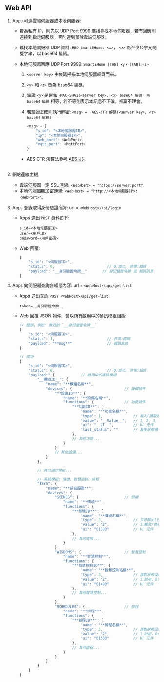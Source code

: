 ## Web API

1. Apps 可連雲端伺服器或本地伺服器:
    * 若為私有 IP，則先以 UDP Port 9999 廣播尋找本地伺服器，若有回應則連接到指定伺服器，否則連到預設雲端伺服器。
    * 尋找本地伺服器 UDP 資料: `REQ SmartEHome: <x>`， `<x>` 為至少16字元隨機字串，以 base64 編碼。
    * 本地伺服器回應 UDP Port 9999: `SmartEHome [TAB] <y> [TAB] <z>`

        1. `<server key>` 由條碼掃描本地伺服器網頁而來。
        2. `<y>` 和 `<z>` 皆為 base64 編碼。
        3. 驗證 `<y>` 是否和 `HMAC-SHA1(<server key>, <x> base64 解碼) 再 base64 編碼` 相等，若不等則表示本訊息不正確，捨棄不理會。
        4. 若驗證正確則執行解密: `<msg> =  AES-CTR 解碼(<server key>, <z> base64 解碼)`

            ```js
            <msg> = {
                "s_id": "<本地伺服器ID>",
                "ip": "<本地伺服器IP>",
                "web_port": <WebPort>,
                "mqtt_port": <MqttPort>
            }
            ```

        * AES CTR 演算法參考 [AES-JS](https://github.com/ricmoo/aes-js)。
        <br>

1. 網站連線主機:
    * 雲端伺服器一定 SSL 連線: `<WebHost> = "https://server:port"`。
    * 本地伺服器無加密連線: `<WebHost> = "http://<本地伺服器IP>:<WebPort>"`。

1. Apps 登錄取得身份驗證令牌: url = `<WebHost>/api/login`
    * Apps 送出 `POST` 資料如下:

        ```
        s_id=<本地伺服器ID>
        user=<用戶ID>
        password=<用戶密碼>
        ```

    * Web 回覆:

        ```js
        {
            "s_id": "<伺服器ID>",
            "status": 0,                        // 0:成功, 非零:錯誤
            "payload": "__身份驗證令牌__"       // 身份驗證令牌 或 錯誤訊息
        }
        ```

1. Apps 向伺服器查詢各組態內容: url = `<WebHost>/api/get-list`
    * Apps 送出查詢 `POST <WebHost>/api/get-list`:

        ```
        token=__身份驗證令牌__
        ```

    * Web 回覆 JSON 物件，會以所有啟用中的通訊模組組態:

        ```js
        // 錯誤，例如: 無效的 `__身份驗證令牌__`
        {
            "s_id": "<伺服器ID>",
            "status": 1,                        // 非零:錯誤
            "payload": "**msg**"                // 錯誤訊息
        }

        // 成功
        {
            "s_id": "<伺服器ID>",
            "status": 0,                        // 0:成功, 非零:錯誤
            "payload:" {            // 啟用中的通訊模組
                "__模組ID__": {
                    "name": "**模組名稱**",
                    "devices": {                        // 設備物件
                        "**設備ID**": {
                            "name": "**設備名稱**",
                            "functions": {              // 功能物件
                                "**功能ID**": {
                                    "name": "**功能名稱**",
                                    "type": 1,              // 輸入(讀取狀態):1, 輸出(控制):2, 輸出入:3
                                    "value": "__Value__",   // 1, 2, 3, 100/n, n1~n2
                                    "ui": "__UI__",         // UI 元件
                                    "last_status": ""       // 最後狀態值
                                },
                                // 其他功能...
                            }
                        },
                        // 其他設備...
                    }
                },

                // 其他通訊模組...

                // 系統模組: 情境、智慧控制、排程
                "$SYS": {
                    "name": "**系統服務**",
                    "devices": {
                        "SCENES": {                     // 情境
                            "name": "**情境**",
                            "functions": {
                                "**情境ID**": {
                                    "name": "**情境名稱**",
                                    "type": 3,              // 只可輸出(控制)
                                    "value": "2",           // 1:觸發/執行中，0:取消/未執行
                                    "ui": "01300"           // UI 元件
                                },
                                // 其他情境...
                            }
                        },
                        "WISDOMS": {                    // 智慧控制
                            "name": "**智慧控制**",
                            "functions": {
                                "**智慧控制ID**": {
                                    "name": "**智慧控制名稱**",
                                    "type": 3,              // 讀取狀態及輸出控制
                                    "value": "2",           // 1:啟用，0:停用
                                    "ui": "01400"           // UI 元件
                                },
                                // 其他智慧控制...
                            }
                        },
                        "SCHEDULES": {                  // 排程
                            "name": "**排程**",
                            "functions": {
                                "**排程ID**": {
                                    "name": "**排程名稱**",
                                    "type": 3,              // 讀取狀態及輸出控制
                                    "value": "2",           // 1:啟用，0:停用
                                    "ui": "01500"           // UI 元件
                                },
                                // 其他排程...
                            }
                        }
                    }
                }
            }
        }
        ```
